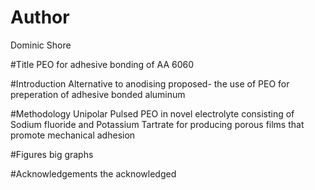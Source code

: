 # Author
Dominic Shore

#Title 
PEO for adhesive bonding of AA 6060

#Introduction
Alternative to anodising proposed- the use of PEO for preperation of adhesive bonded aluminum

#Methodology
Unipolar Pulsed PEO in novel electrolyte consisting of Sodium fluoride and Potassium Tartrate for producing porous films that promote mechanical adhesion

#Figures
big graphs

#Acknowledgements
the acknowledged